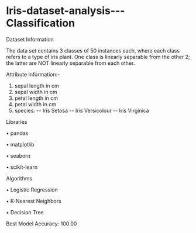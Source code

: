 # Iris-dataset-analysis---Classification

Dataset Information


The data set contains 3 classes of 50 instances each, where each class refers to a type of iris plant. One class is linearly separable from the other 2; the latter are NOT linearly separable from each other.

Attribute Information:-

1.	sepal length in cm
2.	sepal width in cm
3.	petal length in cm
4.	petal width in cm
5.	species: -- Iris Setosa -- Iris Versicolour -- Iris Virginica

Libraries


•	pandas

•	matplotlib

•	seaborn

•	scikit-learn


Algorithms

•	Logistic Regression

•	K-Nearest Neighbors

•	Decision Tree




Best Model Accuracy: 100.00
